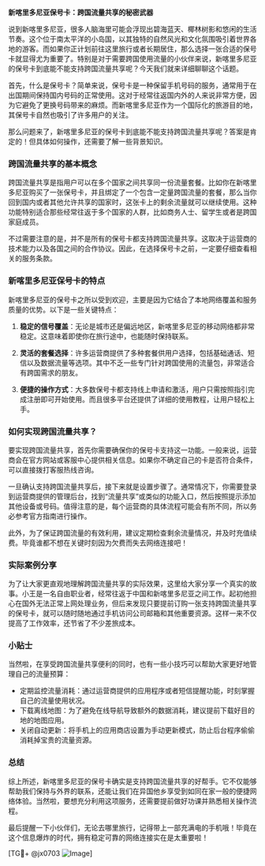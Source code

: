 **新喀里多尼亚保号卡：跨国流量共享的秘密武器**

说到新喀里多尼亚，很多人脑海里可能会浮现出碧海蓝天、椰林树影和悠闲的生活节奏。这个位于南太平洋的小岛国，以其独特的自然风光和文化氛围吸引着世界各地的游客。而如果你正计划前往这里旅行或者长期居住，那么选择一张合适的保号卡就显得尤为重要了。特别是对于需要跨国使用流量的小伙伴来说，新喀里多尼亚的保号卡到底能不能支持跨国流量共享呢？今天我们就来详细聊聊这个话题。

首先，什么是保号卡？简单来说，保号卡是一种保留手机号码的服务，通常用于在出国期间保持国内号码的正常使用。这对于经常往返国内外的人来说非常方便，因为它避免了更换号码带来的麻烦。而新喀里多尼亚作为一个国际化的旅游目的地，其保号卡自然也吸引了许多用户的关注。

那么问题来了，新喀里多尼亚的保号卡到底能不能支持跨国流量共享呢？答案是肯定的！但具体如何操作，还需要了解一些背景知识。

### 跨国流量共享的基本概念

跨国流量共享是指用户可以在多个国家之间共享同一份流量套餐。比如你在新喀里多尼亚购买了一张保号卡，并且绑定了一个包含一定量跨国流量的套餐，那么当你回到国内或者其他允许共享的国家时，这张卡上的剩余流量就可以继续使用。这种功能特别适合那些经常往返于多个国家的人群，比如商务人士、留学生或者是跨国家庭成员。

不过需要注意的是，并不是所有的保号卡都支持跨国流量共享。这取决于运营商的技术能力以及各国之间的合作协议。因此，在选择保号卡之前，一定要仔细查看相关的服务条款。

### 新喀里多尼亚保号卡的特点

新喀里多尼亚的保号卡之所以受到欢迎，主要是因为它结合了本地网络覆盖和服务质量的优势。以下是一些关键特点：

1. **稳定的信号覆盖**：无论是城市还是偏远地区，新喀里多尼亚的移动网络都非常稳定。这意味着即使你在旅行途中，也能随时保持联系。
   
2. **灵活的套餐选择**：许多运营商提供了多种套餐供用户选择，包括基础通话、短信以及数据流量等选项。其中不乏一些专门针对跨国使用的流量包，非常适合有跨国需求的朋友。

3. **便捷的操作方式**：大多数保号卡都支持线上申请和激活，用户只需按照指引完成注册即可开始使用。而且很多平台还提供了详细的使用教程，让用户轻松上手。

### 如何实现跨国流量共享？

要实现跨国流量共享，首先你需要确保你的保号卡支持这一功能。一般来说，运营商会在官方网站或客服中心提供相关信息。如果你不确定自己的卡是否符合条件，可以直接拨打客服热线咨询。

一旦确认支持跨国流量共享后，接下来就是设置步骤了。通常情况下，你需要登录到运营商提供的管理后台，找到“流量共享”或类似的功能入口，然后按照提示添加其他设备或号码。值得注意的是，每个运营商的具体流程可能会有所不同，所以务必参考官方指南进行操作。

此外，为了保证跨国流量的有效利用，建议定期检查剩余流量情况，并及时充值续费。毕竟谁都不想在关键时刻因为欠费而失去网络连接吧！

### 实际案例分享

为了让大家更直观地理解跨国流量共享的实际效果，这里给大家分享一个真实的故事。小王是一名自由职业者，经常往返于中国和新喀里多尼亚之间工作。起初他担心在国外无法正常上网处理业务，但后来发现只要提前订购一张支持跨国流量共享的保号卡，就可以随时随地通过手机访问公司邮箱和其他重要资源。这样一来不仅提高了工作效率，还节省了不少差旅成本。

### 小贴士

当然啦，在享受跨国流量共享便利的同时，也有一些小技巧可以帮助大家更好地管理自己的流量预算：

- 定期监控流量消耗：通过运营商提供的应用程序或者短信提醒功能，时刻掌握自己的流量使用状况。
- 下载离线地图：为了避免在线导航导致额外的数据消耗，建议提前下载好目的地的地图应用。
- 关闭自动更新：将手机上的应用商店设置为手动更新模式，防止后台程序偷偷消耗掉宝贵的流量资源。

### 总结

综上所述，新喀里多尼亚的保号卡确实是支持跨国流量共享的好帮手。它不仅能够帮助我们保持与外界的联系，还能让我们在异国他乡享受到如同在家一般的便捷网络体验。当然啦，要想充分利用这项服务，还需要提前做好功课并熟悉相关操作流程。

最后提醒一下小伙伴们，无论去哪里旅行，记得带上一部充满电的手机哦！毕竟在这个信息爆炸的时代，拥有稳定可靠的网络连接实在是太重要啦！

[TG💪+ @jx0703 ![Image](https://github.com/user-attachments/assets/dbca1d08-cadb-493c-b0ec-ad6f7a83f270)]